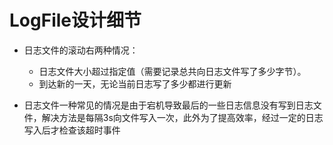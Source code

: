 # LogFile设计细节
- 日志文件的滚动右两种情况：
  - 日志文件大小超过指定值（需要记录总共向日志文件写了多少字节）。
  - 到达新的一天，无论当前日志写了多少都进行更新

- 日志文件一种常见的情况是由于宕机导致最后的一些日志信息没有写到日志文件，解决方法是每隔3s向文件写入一次，此外为了提高效率，经过一定的日志写入后才检查该超时事件

